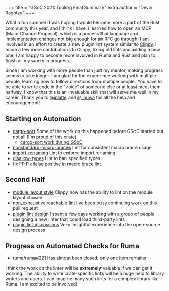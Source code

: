 +++
title = "GSoC 2021: Tooling Final Summary"
extra.author = "Devin Ragotzy"
+++

What a fun summer! I was hoping I would become more a part of the Rust community this year, and
I think I have. I learned how to open an MCP (Major Change Proposal), which is a process that
language and implementation changes not big enough for an RFC go through. I am involved in an
effort to create a new plugin lint system similar to [Clippy]. I made a few more contributions
to Clippy, fixing old lints and adding a new one. I am happy to become more involved in Ruma and
Rust and plan to finish all my works in progress.

Since I am working with more people than just my mentor, making progress seems to take longer.
I am glad for the experience working with multiple people, learning how to follow directions from
multiple people. You have to be able to write code in the "voice" of someone else or at least
meet them halfway. I know that this is an invaluable skill that will serve me well in my career.
Thank you to [@jplatte][] and [@iinuwa][] for all the help and encouragement!

## Starting on Automation

- [cargo-sort][DevinR528/cargo-sort] Some of the work on this happened before GSoC started but not all
(I'm proud of this crate)
  - [cargo-sort work during GSoC][cargo-sort-work]
- [nonstandard-macro-braces][rust-lang/rust-clippy#7299] Lint for consistent macro brace usage
- [import-renaming][rust-lang/rust-clippy#7300] Lint to enforce import renaming
- [disallow-types][rust-lang/rust-clippy#7315] Lint to ban specified types
- [fix FP][rust-lang/rust-clippy#7431] Fix false positive in macro brace lint

## Second Half

- [module layout style][rust-lang/rust-clippy#7543] Clippy now has the ability to lint on the module
layout chosen
- [non_exhaustive reachable lint][rust-lang/rust#86809] I've been busy continuing work on this pull
request
- [plugin lint design][lint/design] I spent a few days working with a group of people designing a new 
linter that could load third-party lints
- [plugin lint discussions][lint/discussions] Very insightful experience into the open-source design
process

## Progress on Automated Checks for Ruma

- [ruma/ruma#221] Has almost been closed; only one item remains

I think the work on the linter will be __extremely__ valuable if we can get it working. The ability
to write crate-specific lints will be a huge help to library writers and users. I can imagine many such
lints for a complex library like Ruma. I am excited to be involved!

[ruma/ruma#221]: https://github.com/ruma/ruma/issues/221
[Clippy]: https://github.com/rust-lang/rust-clippy
[rust-lang/rust-clippy#7543]: https://github.com/rust-lang/rust-clippy/pull/7543
[rust-lang/rust#86809]: https://github.com/rust-lang/rust/pull/86809
[DevinR528/cargo-sort]: https://github.com/DevinR528/cargo-sort
[cargo-sort-work]: https://github.com/DevinR528/cargo-sort/compare/main@%7B2021-06-07%7D...main

[rust-lang/rust-clippy#7299]: https://github.com/rust-lang/rust-clippy/pull/7299
[rust-lang/rust-clippy#7300]: https://github.com/rust-lang/rust-clippy/pull/7300
[rust-lang/rust-clippy#7315]: https://github.com/rust-lang/rust-clippy/pull/7315
[rust-lang/rust-clippy#7431]: https://github.com/rust-lang/rust-clippy/pull/7431

[lint/design]: https://github.com/rust-linting/design
[lint/discussions]: https://github.com/rust-linting/design/discussions

[@jplatte]: https://github.com/jplatte
[@iinuwa]: https://github.com/iinuwa
